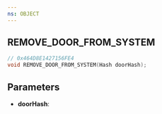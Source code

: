 ```yaml
---
ns: OBJECT
---
```

## REMOVE_DOOR_FROM_SYSTEM

```c
// 0x464D8E1427156FE4
void REMOVE_DOOR_FROM_SYSTEM(Hash doorHash);
```

## Parameters
* **doorHash**:
